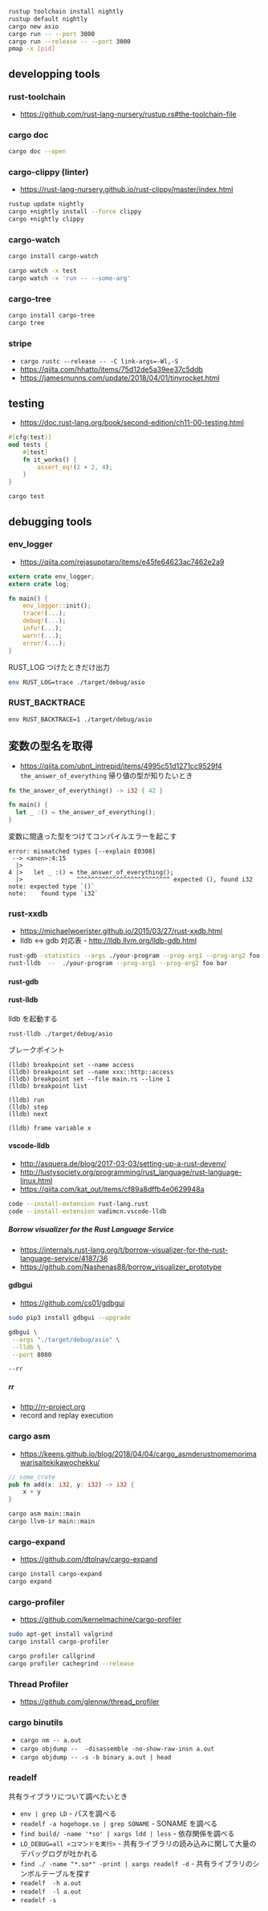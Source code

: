 
```sh
rustup toolchain install nightly
rustup default nightly
cargo new asio
cargo run -- --port 3000
cargo run --release -- --port 3000
pmap -x [pid]
```



## developping tools

### rust-toolchain
* https://github.com/rust-lang-nursery/rustup.rs#the-toolchain-file

### cargo doc

```sh
cargo doc --open
```

### cargo-clippy (linter)
* https://rust-lang-nursery.github.io/rust-clippy/master/index.html

```sh
rustup update nightly
cargo +nightly install --force clippy
cargo +nightly clippy
```

### cargo-watch

```sh
cargo install cargo-watch
```

```sh
cargo watch -x test
cargo watch -x 'run -- --some-arg'
```

### cargo-tree

```sh
cargo install cargo-tree
cargo tree
```

### stripe
* `cargo rustc --release -- -C link-args=-Wl,-S`
* https://qiita.com/hhatto/items/75d12de5a39ee37c5ddb
* https://jamesmunns.com/update/2018/04/01/tinyrocket.html


## testing
* https://doc.rust-lang.org/book/second-edition/ch11-00-testing.html

```rust
#[cfg(test)]
mod tests {
    #[test]
    fn it_works() {
        assert_eq!(2 + 2, 4);
    }
}
```

```sh
cargo test
```

## debugging tools

### env_logger
* https://qiita.com/rejasupotaro/items/e45fe64623ac7462e2a9

```rust
extern crate env_logger;
extern crate log;

fn main() {
    env_logger::init();
    trace!(...);
    debug!(...);
    info!(...);
    warn!(...);
    error!(...);
}
```

RUST_LOG つけたときだけ出力

```sh
env RUST_LOG=trace ./target/debug/asio
```

### RUST_BACKTRACE

```
env RUST_BACKTRACE=1 ./target/debug/asio
```

## 変数の型名を取得
* https://qiita.com/ubnt_intrepid/items/4995c51d1271cc9529f4
`the_answer_of_everything` 帰り値の型が知りたいとき
```rust
fn the_answer_of_everything() -> i32 { 42 }

fn main() {
  let _ :() = the_answer_of_everything();
}
```

変数に間違った型をつけてコンパイルエラーを起こす

```
error: mismatched types [--explain E0308]
 --> <anon>:4:15
  |>
4 |>   let _ :() = the_answer_of_everything();
  |>               ^^^^^^^^^^^^^^^^^^^^^^^^^^ expected (), found i32
note: expected type `()`
note:    found type `i32`
```

### rust-xxdb
* https://michaelwoerister.github.io/2015/03/27/rust-xxdb.html
* lldb <-> gdb 対応表 - http://lldb.llvm.org/lldb-gdb.html

```sh
rust-gdb -statistics --args ./your-program --prog-arg1 --prog-arg2 foo bar
rust-lldb  --  ./your-program --prog-arg1 --prog-arg2 foo bar
```

#### rust-gdb
#### rust-lldb

lldb を起動する

```console
rust-lldb ./target/debug/asio
```

ブレークポイント

```
(lldb) breakpoint set --name access
(lldb) breakpoint set --name xxx::http::access
(lldb) breakpoint set --file main.rs --line 1
(lldb) breakpoint list
```

```
(lldb) run
(lldb) step
(lldb) next
```

```
(lldb) frame variable x
```

#### vscode-lldb
* http://asquera.de/blog/2017-03-03/setting-up-a-rust-devenv/
* http://lustysociety.org/programming/rust_language/rust-language-linux.html
* https://qiita.com/kat_out/items/cf89a8dffb4e0629948a

```sh
code --install-extension rust-lang.rust
code --install-extension vadimcn.vscode-lldb
```

##### Borrow visualizer for the Rust Language Service

* https://internals.rust-lang.org/t/borrow-visualizer-for-the-rust-language-service/4187/36
* https://github.com/Nashenas88/borrow_visualizer_prototype

#### gdbgui

* https://github.com/cs01/gdbgui

```sh
sudo pip3 install gdbgui --upgrade
```
```sh
gdbgui \
 --args "./target/debug/asio" \
 --lldb \
 --port 8080
```

`--rr`

##### rr

* http://rr-project.org
* record and replay execution

### cargo asm

* https://keens.github.io/blog/2018/04/04/cargo_asmderustnomemorimawarisaitekikawochekku/

```rust
// some_crate
pub fn add(x: i32, y: i32) -> i32 {
    x + y
}
```

```sh
cargo asm main::main
cargo llvm-ir main::main
```

### cargo-expand
* https://github.com/dtolnay/cargo-expand

```sh
cargo install cargo-expand
cargo expand
```

### cargo-profiler

* https://github.com/kernelmachine/cargo-profiler

```sh
sudo apt-get install valgrind
cargo install cargo-profiler
```

```sh
cargo profiler callgrind
cargo profiler cachegrind --release
```

### Thread Profiler

* https://github.com/glennw/thread_profiler

### cargo binutils

* `cargo nm -- a.out`
* `cargo objdump --  -disassemble -no-show-raw-insn a.out` 
* `cargo objdump -- -s -b binary a.out | head`

### readelf
共有ライブラリについて調べたいとき

* `env | grep LD` - パスを調べる
* `readelf -a hogehoge.so | grep SONAME` - SONAME を調べる
* `find build/ -name '*so' | xargs ldd | less` - 依存関係を調べる
* `LD_DEBUG=all <コマンドを実行>` - 共有ライブラリの読み込みに関して大量のデバッグログが吐かれる
* `find ./ -name "*.so*" -print | xargs readelf -d` - 共有ライブラリのシンボルテーブルを探す
* `readelf  -h a.out`
* `readelf  -l a.out`
* `readelf -s`



